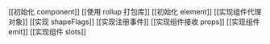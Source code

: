 [[初始化 component]]
[[使用 rollup 打包库]]
[[初始化 element]]
[[实现组件代理对象]]
[[实现 shapeFlags]]
[[实现注册事件]]
[[实现组件接收 props]]
[[实现组件 emit]]
[[实现组件 slots]]